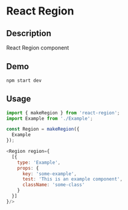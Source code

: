 # React Region

## Description
React Region component

## Demo
`npm start dev`

## Usage
````js
import { makeRegion } from 'react-region';
import Example from './Example';

const Region = makeRegion({
  Example
});

<Region region={
  [{
    type: 'Example',
    props: {
      key: 'some-example',
      test: 'This is an example component',
      className: 'some-class'
    }
  }]
}/>
````
